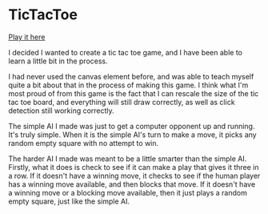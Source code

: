 # TicTacToe

[Play it here](http://www.jaredrboyd.com/tictactoe/TicTacToe.html)

I decided I wanted to create a tic tac toe game, and I have been able to learn a little bit in the process.

I had never used the canvas element before, and was able to teach myself quite a bit about that in the process of making this game. I think what I'm most proud of from this game is the fact that I can rescale the size of the tic tac toe board, and everything will still draw correctly, as well as click detection still working correctly.

The simple AI I made was just to get a computer opponent up and running. It's truly simple. When it is the simple AI's turn to make a move, it picks any random empty square with no attempt to win.

The harder AI I made was meant to be a little smarter than the simple AI. Firstly, what it does is check to see if it can make a play that gives it three in a row. If it doesn't have a winning move, it checks to see if the human player has a winning move available, and then blocks that move. If it doesn't have a winning move or a blocking move available, then it just plays a random empty square, just like the simple AI.